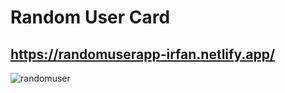 # Random User Card
## https://randomuserapp-irfan.netlify.app/

![randomuser](https://user-images.githubusercontent.com/102031418/200316692-7431b3e5-b558-4c8b-8e9b-412d388bdb18.png)

